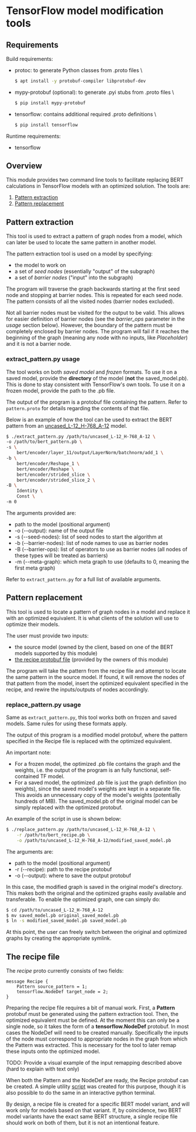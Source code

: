 # TensorFlow model modification tools

## Requirements

Build requirements:
- protoc: to generate Python classes from .proto files \
    ```bash
    $ apt install -y protobuf-compiler libprotobuf-dev
    ```
- mypy-protobuf (optional): to generate .pyi stubs from .proto files \
    ```bash
    $ pip install mypy-protobuf
    ```
- tensorflow: contains additional required .proto definitions \
    ```bash
    $ pip install tensorflow
    ```

Runtime requirements:
- tensorflow

## Overview

This module provides two command line tools to facilitate replacing BERT calculations in TensorFlow models with an
optimized solution. The tools are:

1. [Pattern extraction](#pattern-extraction)
2. [Pattern replacement](#pattern-replacement)

## Pattern extraction

This tool is used to extract a pattern of graph nodes from a model, which can later be used to locate the same pattern
in another model.

The pattern extraction tool is used on a model by specifying:
- the model to work on
- a set of *seed nodes* (essentially "output" of the subgraph)
- a set of *barrier nodes* ("input" into the subgraph)

The program will traverse the graph backwards starting at the first seed node and stopping at barrier nodes. This is
repeated for each seed node. The pattern consists of all the visited nodes (barrier nodes excluded).

Not all barrier nodes must be visited for the output to be valid. This allows for easier definition of barrier nodes
(see the *barrier_ops* parameter in the *usage* section below).
However, the boundary of the pattern must be completely enclosed by barrier nodes. The program will fail if it reaches
the beginning of the graph (meaning any node with no inputs, like *Placeholder*) and it is not a barrier node.

### extract_pattern.py usage

The tool works on both *saved model* and *frozen* formats. To use it on a saved model, provide the **directory** of the
model (**not** the saved_model.pb). This is done to stay consistent with TensorFlow's own tools. To use it on a frozen
model, provide the path to the .pb file.

The output of the program is a protobuf file containing the pattern. Refer to `pattern.proto` for details regarding
the contents of that file.

Below is an example of how the tool can be used to extract the BERT pattern from an 
[uncased_L-12_H-768_A-12](https://github.com/google-research/bert) model.

```bash
$ ./extract_pattern.py /path/to/uncased_L-12_H-768_A-12 \
-o /path/to/bert_pattern.pb \
-s \
    bert/encoder/layer_11/output/LayerNorm/batchnorm/add_1 \
-b \
    bert/encoder/Reshape_1 \
    bert/encoder/Reshape \
    bert/encoder/strided_slice \
    bert/encoder/strided_slice_2 \
-B \
    Identity \
    Const \
-m 0
```

The arguments provided are:
- path to the model (positional argument)
- -o (--output): name of the output file
- -s (--seed-nodes): list of seed nodes to start the algorithm at
- -b (--barrier-nodes): list of node names to use as barrier nodes
- -B (--barrier-ops): list of operators to use as barrier nodes (all nodes of these types will be treated as barriers)
- -m (--meta-graph): which meta graph to use (defaults to 0, meaning the first meta graph)

Refer to `extract_pattern.py` for a full list of available arguments.

## Pattern replacement

This tool is used to locate a pattern of graph nodes in a model and replace it with an optimized equivalent. It is what
clients of the solution will use to optimize their models.

The user must provide two inputs:
- the source model (owned by the client, based on one of the BERT models supported by this module)
- [the recipe protobuf file](#the-recipe-file) (provided by the owners of this module)

The program will take the pattern from the recipe file and attempt to locate the same pattern in the source model.
If found, it will remove the nodes of that pattern from the model, insert the optimized equivalent specified in the
recipe, and rewire the inputs/outputs of nodes accordingly.

### replace_pattern.py usage

Same as `extract_pattern.py`, this tool works both on frozen and saved models. Same rules for using these formats apply.

The output of this program is a modified model protobuf, where the pattern specified in the Recipe file is replaced with
the optimized equivalent.

An important note:
- For a frozen model, the optimized .pb file contains the graph and the weights, i.e. the output of the program is an
fully functional, self-contained TF model.
- For a saved model, the optimized .pb file is just the graph definition (no weights), since the saved model's weights
are kept in a separate file. This avoids an unnecessary copy of the model's weights (potentially hundreds of MB).
The saved_model.pb of the original model can be simply replaced with the optimized protobuf.

An example of the script in use is shown below:

```bash
$ ./replace_pattern.py /path/to/uncased_L-12_H-768_A-12 \
    -r /path/to/bert_recipe.pb \
    -o /path/to/uncased_L-12_H-768_A-12/modified_saved_model.pb
```

The arguments are:
- path to the model (positional argument)
- -r (--recipe): path to the recipe protobuf
- -o (--output): where to save the output protobuf

In this case, the modified graph is saved in the original model's directory. This makes both the original and the
optimized graphs easily available and transferable. To enable the optimized graph, one can simply do:

```bash
$ cd /path/to/uncased_L-12_H-768_A-12
$ mv saved_model.pb original_saved_model.pb
$ ln -s modified_saved_model.pb saved_model.pb
```

At this point, the user can freely switch between the original and optimized graphs by creating the appropriate symlink.

## The recipe file

The *recipe* proto currently consists of two fields:
```
message Recipe {
    Pattern source_pattern = 1;
    tensorflow.NodeDef target_node = 2;
}
```

Preparing the recipe file requires a bit of manual work. First, a **Pattern** protobuf must be generated using
the pattern extraction tool. Then, the optimized equivalent must be defined. At the moment this can only be a single
node, so it takes the form of a **tensorflow.NodeDef** protobuf. In most cases the NodeDef will need to be created
manually. Specifically the inputs of the node must correspond to appropriate nodes in the graph from which the Pattern
was extracted. This is necessary for the tool to later remap these inputs onto the optimized model.

TODO: Provide a visual example of the input remapping described above (hard to explain with text only)

When both the Pattern and the NodeDef are ready, the Recipe protobuf can be created. A simple utility
[script](util/make_recipe.py) was created for this purpose, though it is also possible to do the same in an interactive
python terminal.

By design, a recipe file is created for a specific BERT model variant, and will work only for models based on that
variant. If, by coincidence, two BERT model variants have the exact same BERT structure, a single recipe file should
work on both of them, but it is not an intentional feature.
